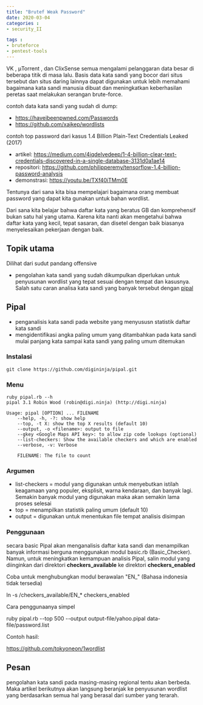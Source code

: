 ```yaml
---
title: "Brutef Weak Password"
date: 2020-03-04
categories : 
- security_II

tags : 
- bruteforce
- pentest-tools
---
```


VK , μTorrent , dan ClixSense semua mengalami pelanggaran data besar di beberapa titik di masa lalu. Basis data kata sandi yang bocor dari situs tersebut dan situs daring lainnya dapat digunakan untuk lebih memahami bagaimana kata sandi manusia dibuat dan meningkatkan keberhasilan peretas saat melakukan serangan brute-force.

contoh data kata sandi yang sudah di dump:

* https://haveibeenpwned.com/Passwords
* https://github.com/xajkep/wordlists

contoh top password dari kasus 1.4 Billion Plain-Text Credentials Leaked (2017)

* artikel: https://medium.com/4iqdelvedeep/1-4-billion-clear-text-credentials-discovered-in-a-single-database-3131d0a1ae14
* repositori: https://github.com/philipperemy/tensorflow-1.4-billion-password-analysis
* demonstrasi: https://youtu.be/TXf40iTMm0E

Tentunya dari sana kita bisa mempelajari bagaimana orang membuat password yang dapat kita gunakan untuk bahan wordlist.

Dari sana kita belajar bahwa daftar kata yang beratus GB dan komprehensif bukan satu hal yang utama. Karena kita nanti akan mengetahui bahwa daftar kata yang kecil, tepat sasaran, dan disetel dengan baik biasanya menyelesaikan pekerjaan dengan baik.

## Topik utama
Dilihat dari sudut pandang offensive

* pengolahan kata sandi yang sudah dikumpulkan diperlukan untuk penyusunan wordlist yang tepat sesuai dengan tempat dan kasusnya. Salah satu caran analisa kata sandi yang banyak tersebut dengan [pipal](https://github.com/digininja/pipal.git)

## Pipal

* penganalisis kata sandi pada website yang menyususn statistik daftar kata sandi
* mengidentifikasi angka paling umum yang ditambahkan pada kata sandi mulai panjang kata sampai kata sandi yang paling umum ditemukan

### Instalasi

	git clone https://github.com/digininja/pipal.git

### Menu

	ruby pipal.rb --h
	pipal 3.1 Robin Wood (robin@digi.ninja) (http://digi.ninja)

	Usage: pipal [OPTION] ... FILENAME
		--help, -h, -?: show help
		--top, -t X: show the top X results (default 10)
		--output, -o <filename>: output to file
		--gkey <Google Maps API key>: to allow zip code lookups (optional)
		--list-checkers: Show the available checkers and which are enabled
		--verbose, -v: Verbose

		FILENAME: The file to count

### Argumen

* list-checkers = modul yang digunakan untuk menyebutkan istilah keagamaan yang populer, eksplisit, warna kendaraan, dan banyak lagi. Semakin banyak modul yang digunakan maka akan semakin lama proses selesai
* top = menampilkan statistik paling umum (default 10)
* output = digunakan untuk menentukan file tempat analisis disimpan

### Penggunaan

secara basic Pipal akan menganalisis daftar kata sandi dan menampilkan banyak informasi berguna menggunakan modul basic.rb (Basic_Checker). Namun, untuk meningkatkan kemampuan analisis Pipal, salin modul yang diinginkan dari direktori **checkers_available** ke direktori **checkers_enabled**

Coba untuk menghubungkan modul berawalan "EN_" (Bahasa indonesia tidak tersedia)

ln -s /checkers_available/EN_* checkers_enabled

Cara penggunaanya simpel

ruby pipal.rb --top 500 --output output-file/yahoo.pipal data-file/password.list

Contoh hasil:

https://github.com/tokyoneon/1wordlist

## Pesan

pengolahan kata sandi pada masing-masing regional tentu akan berbeda. Maka artikel berikutnya akan langsung beranjak ke penyusunan wordlist yang berdasarkan semua hal yang berasal dari sumber yang terarah.